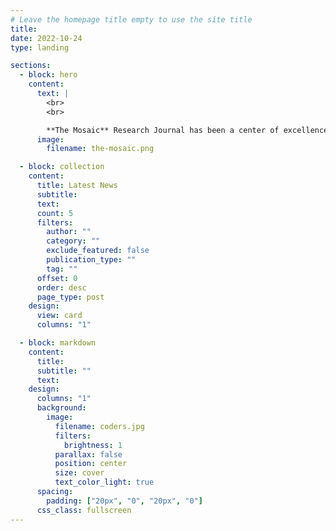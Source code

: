 ```yaml
---
# Leave the homepage title empty to use the site title
title:
date: 2022-10-24
type: landing

sections:
  - block: hero
    content:
      text: |
        <br>
        <br>

        **The Mosaic** Research Journal has been a center of excellence for Artificial Intelligence research, teaching, and practice since its founding in 2016.
      image:
        filename: the-mosaic.png

  - block: collection
    content:
      title: Latest News
      subtitle:
      text:
      count: 5
      filters:
        author: ""
        category: ""
        exclude_featured: false
        publication_type: ""
        tag: ""
      offset: 0
      order: desc
      page_type: post
    design:
      view: card
      columns: "1"

  - block: markdown
    content:
      title:
      subtitle: ""
      text:
    design:
      columns: "1"
      background:
        image:
          filename: coders.jpg
          filters:
            brightness: 1
          parallax: false
          position: center
          size: cover
          text_color_light: true
      spacing:
        padding: ["20px", "0", "20px", "0"]
      css_class: fullscreen
---
```

